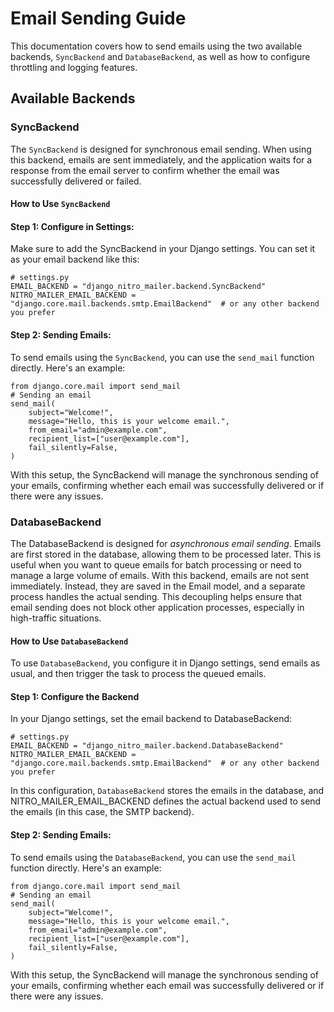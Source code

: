 # Email Sending Guide

This documentation covers how to send emails using the two available backends, `SyncBackend` and `DatabaseBackend`, as well as how to configure throttling and logging features.

## Available Backends

### SyncBackend

The `SyncBackend` is designed for synchronous email sending. When using this backend, emails are sent immediately, and the application waits for a response from the email server to confirm whether the email was successfully delivered or failed.

#### How to Use `SyncBackend`


#### Step 1: Configure in Settings: 
Make sure to add the SyncBackend in your Django settings. You can set it as your email backend like this:

    # settings.py
    EMAIL_BACKEND = "django_nitro_mailer.backend.SyncBackend"
    NITRO_MAILER_EMAIL_BACKEND = "django.core.mail.backends.smtp.EmailBackend"  # or any other backend you prefer


#### Step 2: Sending Emails: 
To send emails using the `SyncBackend`, you can use the `send_mail` function directly. Here's an example:

    from django.core.mail import send_mail
    # Sending an email
    send_mail(
        subject="Welcome!",
        message="Hello, this is your welcome email.",
        from_email="admin@example.com",
        recipient_list=["user@example.com"],
        fail_silently=False,
    )

With this setup, the SyncBackend will manage the synchronous sending of your emails, confirming whether each email was successfully delivered or if there were any issues.

### DatabaseBackend

The DatabaseBackend is designed for *asynchronous email sending*. Emails are first stored in the database, allowing them to be processed later. This is useful when you want to queue emails for batch processing or need to manage a large volume of emails.
With this backend, emails are not sent immediately. Instead, they are saved in the Email model, and a separate process handles the actual sending. This decoupling helps ensure that email sending does not block other application processes, especially in high-traffic situations.

#### How to Use `DatabaseBackend`

To use `DatabaseBackend`, you configure it in Django settings, send emails as usual, and then trigger the task to process the queued emails.

#### Step 1: Configure the Backend

In your Django settings, set the email backend to DatabaseBackend:

    # settings.py
    EMAIL_BACKEND = "django_nitro_mailer.backend.DatabaseBackend"
    NITRO_MAILER_EMAIL_BACKEND = "django.core.mail.backends.smtp.EmailBackend"  # or any other backend you prefer

In this configuration, `DatabaseBackend` stores the emails in the database, and NITRO_MAILER_EMAIL_BACKEND defines the actual backend used to send the emails (in this case, the SMTP backend).

#### Step 2: Sending Emails: 
To send emails using the `DatabaseBackend`, you can use the `send_mail` function directly. Here's an example:

    from django.core.mail import send_mail
    # Sending an email
    send_mail(
        subject="Welcome!",
        message="Hello, this is your welcome email.",
        from_email="admin@example.com",
        recipient_list=["user@example.com"],
        fail_silently=False,
    )

With this setup, the SyncBackend will manage the synchronous sending of your emails, confirming whether each email was successfully delivered or if there were any issues.
